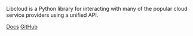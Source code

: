 <!-- <meta>
{
    "title":"Apache Lib Cloud",
<<<<<<< Updated upstream
=======
    "slug":"apache-lib-cloud",
>>>>>>> Stashed changes
    "description":"Using Apache Lib Cloud",
    "author":"Mo Lawler",
    "github":"usrdev",
    "date": "2019/12/18",
    "tag":["Devops", "Integrations", "Apache Lib Cloud"]
}
</meta> -->

Libcloud is a Python library for interacting with many of the popular cloud service providers using a unified API.

[Docs](https://libcloud.readthedocs.io/en/latest/compute/drivers/packet.html)
[GitHub](https://github.com/apache/libcloud)
